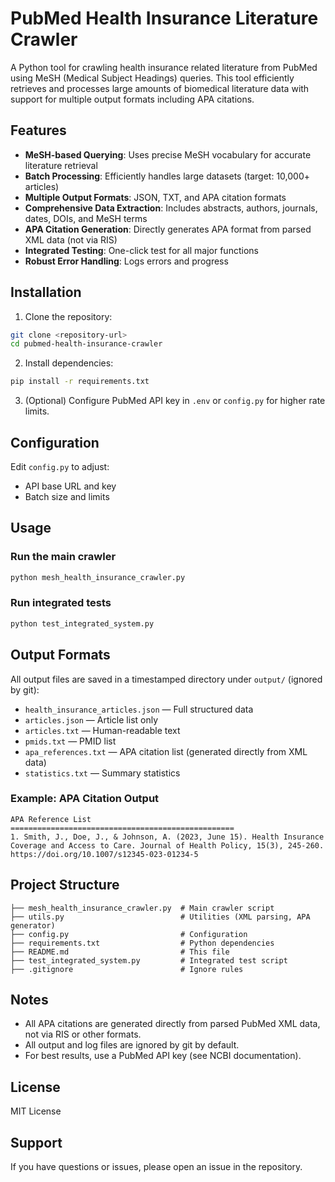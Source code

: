 # PubMed Health Insurance Literature Crawler

A Python tool for crawling health insurance related literature from PubMed using MeSH (Medical Subject Headings) queries. This tool efficiently retrieves and processes large amounts of biomedical literature data with support for multiple output formats including APA citations.

## Features

- **MeSH-based Querying**: Uses precise MeSH vocabulary for accurate literature retrieval
- **Batch Processing**: Efficiently handles large datasets (target: 10,000+ articles)
- **Multiple Output Formats**: JSON, TXT, and APA citation formats
- **Comprehensive Data Extraction**: Includes abstracts, authors, journals, dates, DOIs, and MeSH terms
- **APA Citation Generation**: Directly generates APA format from parsed XML data (not via RIS)
- **Integrated Testing**: One-click test for all major functions
- **Robust Error Handling**: Logs errors and progress

## Installation

1. Clone the repository:
```bash
git clone <repository-url>
cd pubmed-health-insurance-crawler
```

2. Install dependencies:
```bash
pip install -r requirements.txt
```

3. (Optional) Configure PubMed API key in `.env` or `config.py` for higher rate limits.

## Configuration

Edit `config.py` to adjust:
- API base URL and key
- Batch size and limits

## Usage

### Run the main crawler
```bash
python mesh_health_insurance_crawler.py
```

### Run integrated tests
```bash
python test_integrated_system.py
```

## Output Formats

All output files are saved in a timestamped directory under `output/` (ignored by git):

- `health_insurance_articles.json` — Full structured data
- `articles.json` — Article list only
- `articles.txt` — Human-readable text
- `pmids.txt` — PMID list
- `apa_references.txt` — APA citation list (generated directly from XML data)
- `statistics.txt` — Summary statistics

### Example: APA Citation Output
```
APA Reference List
==================================================
1. Smith, J., Doe, J., & Johnson, A. (2023, June 15). Health Insurance Coverage and Access to Care. Journal of Health Policy, 15(3), 245-260. https://doi.org/10.1007/s12345-023-01234-5
```

## Project Structure
```
├── mesh_health_insurance_crawler.py  # Main crawler script
├── utils.py                          # Utilities (XML parsing, APA generator)
├── config.py                         # Configuration
├── requirements.txt                  # Python dependencies
├── README.md                         # This file
├── test_integrated_system.py         # Integrated test script
├── .gitignore                        # Ignore rules
```

## Notes
- All APA citations are generated directly from parsed PubMed XML data, not via RIS or other formats.
- All output and log files are ignored by git by default.
- For best results, use a PubMed API key (see NCBI documentation).

## License
MIT License

## Support
If you have questions or issues, please open an issue in the repository. 